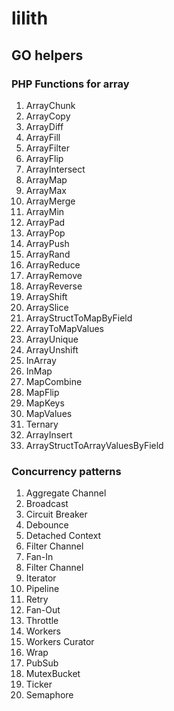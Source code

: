 # lilith

## GO helpers

### PHP Functions for array
1) ArrayChunk
2) ArrayCopy
3) ArrayDiff
4) ArrayFill
5) ArrayFilter
6) ArrayFlip
7) ArrayIntersect
8) ArrayMap
9) ArrayMax
10) ArrayMerge
11) ArrayMin
12) ArrayPad
13) ArrayPop
14) ArrayPush
15) ArrayRand
16) ArrayReduce
17) ArrayRemove
18) ArrayReverse
19) ArrayShift
20) ArraySlice
21) ArrayStructToMapByField
22) ArrayToMapValues
23) ArrayUnique
24) ArrayUnshift
25) InArray
26) InMap
27) MapCombine
28) MapFlip
29) MapKeys
30) MapValues
31) Ternary
32) ArrayInsert
33) ArrayStructToArrayValuesByField

### Concurrency patterns
1) Aggregate Channel
2) Broadcast
3) Circuit Breaker
4) Debounce
5) Detached Context
6) Filter Channel
7) Fan-In
8) Filter Channel
9) Iterator
10) Pipeline
11) Retry
12) Fan-Out
13) Throttle
14) Workers
15) Workers Curator
16) Wrap
17) PubSub
18) MutexBucket
19) Ticker
20) Semaphore